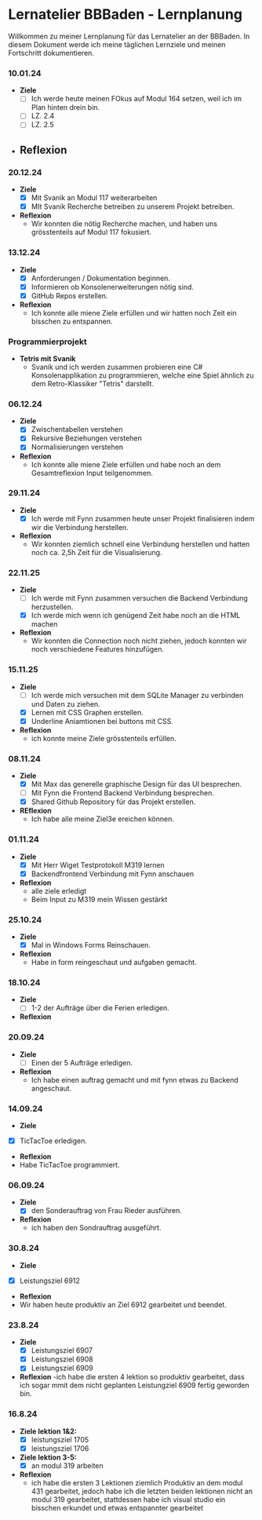 # Lernatelier BBBaden - Lernplanung
 
Willkommen zu meiner Lernplanung für das Lernatelier an der BBBaden. In diesem Dokument werde ich meine täglichen Lernziele und meinen Fortschritt dokumentieren.
### 10.01.24
 - **Ziele**
   - [ ] Ich werde heute meinen FOkus auf Modul 164 setzen, weil ich im Plan hinten drein bin.
   - [ ] LZ. 2.4
   - [ ] LZ. 2.5
 - **Reflexion**
   - 
### 20.12.24
 - **Ziele**
   - [x] Mit Svanik an Modul 117 weiterarbeiten
   - [x] MIt Svanik Recherche betreiben zu unserem Projekt betreiben.
 - **Reflexion**
   - Wir konnten die nötig Recherche machen, und haben uns grösstenteils auf Modul 117 fokusiert.
### 13.12.24
 - **Ziele**
   - [x] Anforderungen / Dokumentation beginnen.
   - [x] Informieren ob Konsolenerweiterungen nötig sind.
   - [x] GitHub Repos erstellen.
 - **Reflexion**
   - Ich konnte alle miene Ziele erfüllen und wir hatten noch Zeit ein bisschen zu entspannen.  
### Programmierprojekt
 - **Tetris mit Svanik**
   - Svanik und ich werden zusammen probieren eine C# Konsolenapplikation zu programmieren, welche eine Spiel ähnlich zu dem Retro-Klassiker "Tetris" darstellt.
### 06.12.24
 - **Ziele**
   - [x] Zwischentabellen verstehen
   - [x] Rekursive Beziehungen verstehen
   - [x] Normalisierungen verstehen
 - **Reflexion**
   - Ich konnte alle miene Ziele erfüllen und habe noch an dem Gesamtreflexion Input teilgenommen.   
### 29.11.24
 - **Ziele**
   - [x] Ich werde mit Fynn zusammen heute unser Projekt finalisieren indem wir die Verbindung herstellen.
 - **Reflexion**
   - Wir konnten ziemlich schnell eine Verbindung herstellen und hatten noch ca. 2,5h Zeit für die Visualisierung.
### 22.11.25
 - **Ziele**
   - [ ] Ich werde mit Fynn zusammen versuchen die Backend Verbindung herzustellen.
   - [x] Ich werde mich wenn ich genügend Zeit habe noch an die HTML machen
 - **Reflexion**
   - Wir konnten die Connection noch nicht ziehen, jedoch konnten wir noch verschiedene Features hinzufügen.
### 15.11.25
 - **Ziele**
   - [ ] Ich werde mich versuchen mit dem SQLite Manager zu verbinden und Daten zu ziehen.
   - [x] Lernen mit CSS Graphen erstellen.
   - [x] Underline Aniamtionen bei buttons mit CSS.
 - **Reflexion**
   - ich konnte meine Ziele grösstenteils erfüllen.
### 08.11.24
 - **Ziele**
   - [x] Mit Max das generelle graphische Design für das UI besprechen.
   - [ ] Mit Fynn die Frontend Backend Verbindung besprechen.
   - [x] Shared Github Repository für das Projekt erstellen.
 - **REflexion**
   - Ich habe alle meine Ziel3e ereichen können. 
### 01.11.24
 - **Ziele**
   - [x] Mit Herr Wiget Testprotokoll M319 lernen
   - [x] Backendfrontend Verbindung mit Fynn anschauen
 - **Reflexion**
   - alle ziele erledigt
   - Beim Input zu M319 mein Wissen gestärkt
### 25.10.24
 - **Ziele**
   - [x] Mal in Windows Forms Reinschauen.
 - **Reflexion**
   - Habe in form reingeschaut und aufgaben gemacht.
### 18.10.24
 - **Ziele**
   - [ ] 1-2 der Aufträge über die Ferien erledigen.
 - **Reflexion** 
### 20.09.24
 - **Ziele**
   - [ ] Einen der 5 Aufträge erledigen.
 - **Reflexion**
   - Ich habe einen auftrag gemacht und mit fynn etwas zu Backend angeschaut.
### 14.09.24
 - **Ziele**
  - [x] TicTacToe erledigen.
 - **Reflexion**
  - Habe TicTacToe programmiert.
### 06.09.24
 - **Ziele**
   - [x] den Sonderauftrag von Frau Rieder ausführen.
 - **Reflexion**
   - ich haben den Sondrauftrag ausgeführt.
### 30.8.24
 - **Ziele**
  - [x] Leistungsziel 6912
 - **Reflexion**
  - Wir haben heute produktiv an Ziel 6912 gearbeitet und beendet.
### 23.8.24
- **Ziele**
  - [x] Leistungsziel 6907
  - [x] Leistungsziel 6908
  - [x] Leistungsziel 6909
 - **Reflexion**
  -ich habe die ersten 4 lektion so produktiv gearbeitet, dass ich sogar mmit dem nicht geplanten
   Leistungziel 6909 fertig geworden bin.
### 16.8.24
 
- **Ziele lektion 1&2:** 
  - [x] leistungsziel 1705
  - [x] leistungsziel 1706
- **Ziele lektion 3-5:**
  - [x] an modul 319 arbeiten
- **Reflexion**
  - ich habe die ersten 3 Lektionen ziemlich Produktiv an dem modul 431 gearbeitet, jedoch habe ich die letzten beiden lektionen nicht an modul 319 gearbeitet, stattdessen habe ich visual studio ein bisschen erkundet und etwas entspannter gearbeitet
